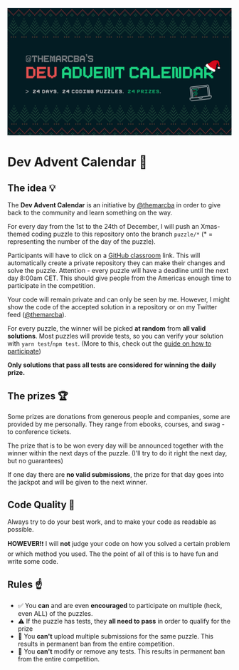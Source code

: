 ![](dac2021.jpg)

# Dev Advent Calendar 🎅

## The idea 💡

The **Dev Advent Calendar** is an initiative by [@themarcba](https://twitter.com/themarcba) in order to give back to the community and learn something on the way.

For every day from the 1st to the 24th of December, I will push an Xmas-themed coding puzzle to this repository onto the branch `puzzle/*` (\* = representing the number of the day of the puzzle).

Participants will have to click on a [GitHub classroom](https://classroom.github.com/) link. This will automatically create a private repository they can make their changes and solve the puzzle. Attention - every puzzle will have a deadline until the next day 8:00am CET. This should give people from the Americas enough time to participate in the competition.

Your code will remain private and can only be seen by me. However, I might show the code of the accepted solution in a repository or on my Twitter feed ([@themarcba](https://twitter.com/themarcba)).

For every puzzle, the winner will be picked **at random** from **all valid solutions**. Most puzzles will provide tests, so you can verify your solution with `yarn test`/`npm test`. (More to this, check out the [guide on how to participate](CONTRIBUTING.md))

**Only solutions that pass all tests are considered for winning the daily prize.**

## The prizes 🏆

Some prizes are donations from generous people and companies, some are provided by me personally.
They range from ebooks, courses, and swag - to conference tickets.

The prize that is to be won every day will be announced together with the winner within the next days of the puzzle. (I'll try to do it right the next day, but no guarantees)

If one day there are **no valid submissions**, the prize for that day goes into the jackpot and will be given to the next winner.

## Code Quality 📐

Always try to do your best work, and to make your code as readable as possible.

**HOWEVER!**❗ I will **not** judge your code on how you solved a certain problem or which method you used. The the point of all of this is to have fun and write some code.

## Rules ☝️

-   ✅ You **can** and are even **encouraged** to participate on multiple (heck, even ALL) of the puzzles.
-   ⚠️ If the puzzle has tests, they **all need to pass** in order to qualify for the prize
-   🚫 You **can't** upload multiple submissions for the same puzzle. This results in permanent ban from the entire competition.
-   🚫 You **can't** modify or remove any tests. This results in permanent ban from the entire competition.
